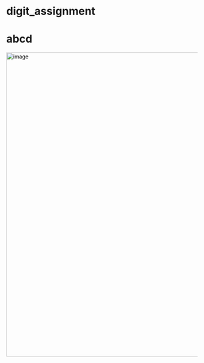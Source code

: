 ﻿# digit_assignment
# abcd
<img width="1001" height="800" alt="image" src="https://github.com/user-attachments/assets/29820614-5b43-4efd-ad2b-83fd9737275e" />


